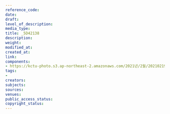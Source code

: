 ```yaml
---
reference_code: 
date: 
draft: 
level_of_description: 
media_type: 
title: _5D42138
description: 
weight: 
modified_at: 
created_at: 
link: 
components:
- https://kctu-photo.s3.ap-northeast-2.amazonaws.com/2021년/2월/20210219_백기완+선생+발인.영결식.하관/송승현/_5D42138.jpg
tags:
- 
creators: 
subjects: 
sources: 
venues: 
public_access_status: 
copyright_status: 
---
```

